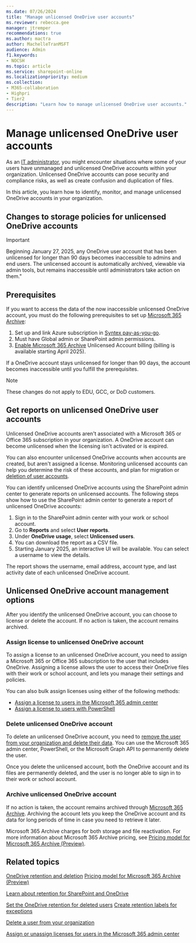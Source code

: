 ```yaml
---
ms.date: 07/26/2024
title: "Manage unlicensed OneDrive user accounts"
ms.reviewer: rebecca.gee
manager: jtremper
recommendations: true
ms.author: mactra
author: MachelleTranMSFT
audience: Admin
f1.keywords:
- NOCSH
ms.topic: article
ms.service: sharepoint-online
ms.localizationpriority: medium
ms.collection:
- M365-collaboration
- Highpri
- Tier2
description: "Learn how to manage unlicensed OneDrive user accounts."
---
```


# Manage unlicensed OneDrive user accounts

As an [IT administrator](/microsoft-365/admin/add-users/about-admin-roles), you might encounter situations where some of your users have unmanaged and unlicensed OneDrive accounts within your organization. Unlicensed OneDrive accounts can pose security and compliance risks, as well as create confusion and duplication of files.

In this article, you learn how to identify, monitor, and manage unlicensed OneDrive accounts in your organization.

## Changes to storage policies for unlicensed OneDrive accounts

> [!IMPORTANT]
> Beginning January 27, 2025, any OneDrive user account that has been unlicensed for longer than 90 days becomes inaccessible to admins and end users. The unlicensed account is automatically archived, viewable via admin tools, but remains inaccessible until administrators take action on them."

## Prerequisites

If you want to access the data of the now inaccessible unlicensed OneDrive account, you must do the following prerequisites to set up [Microsoft 365 Archive](/microsoft-365/syntex/archive/archive-setup):

1. Set up and link Azure subscription in [Syntex pay-as-you-go](/microsoft-365/syntex/syntex-azure-billing).
2. Must have Global admin or SharePoint admin permissions.
3. [Enable Microsoft 365 Archive](/microsoft-365/syntex/syntex-azure-billing) Unlicensed Account billing (billing is available starting April 2025).

If a OneDrive account stays unlicensed for longer than 90 days, the account becomes inaccessible until you fulfill the prerequisites.

> [!NOTE]
> These changes do not apply to EDU, GCC, or DoD customers.

## Get reports on unlicensed OneDrive user accounts

Unlicensed OneDrive accounts aren't associated with a Microsoft 365 or Office 365 subscription in your organization. A OneDrive account can become unlicensed when the licensing isn't activated or is expired.

You can also encounter unlicensed OneDrive accounts when accounts are created, but aren't assigned a license. Monitoring unlicensed accounts can help you determine the risk of these accounts, and plan for migration or [deletion of user accounts](/microsoft-365/admin/add-users/delete-a-user).

You can identify unlicensed OneDrive accounts using the SharePoint admin center to generate reports on unlicensed accounts. The following steps show how to use the SharePoint admin center to generate a report of unlicensed OneDrive accounts:

1. Sign in to the SharePoint admin center with your work or school account.
2. Go to **Reports** and select **User reports**.
3. Under **OneDrive usage**, select **Unlicensed users**.
4. You can download the report as a CSV file.
5. Starting January 2025, an interactive UI will be available. You can select a username to view the details.

The report shows the username, email address, account type, and last activity date of each unlicensed OneDrive account.

## Unlicensed OneDrive account management options

After you identify the unlicensed OneDrive account, you can choose to license or delete the account. If no action is taken, the account remains archived.

### Assign license to unlicensed OneDrive account

To assign a license to an unlicensed OneDrive account, you need to assign a Microsoft 365 or Office 365 subscription to the user that includes OneDrive. Assigning a license allows the user to access their OneDrive files with their work or school account, and lets you manage their settings and policies.

You can also bulk assign licenses using either of the following methods:

- [Assign a license to users in the Microsoft 365 admin center](/microsoft-365/admin/manage/assign-licenses-to-users)
- [Assign a license to users with PowerShell](/microsoft-365/enterprise/assign-licenses-to-user-accounts-with-microsoft-365-powershell)

### Delete unlicensed OneDrive account

To delete an unlicensed OneDrive account, you need to [remove the user from your organization and delete their data](/microsoft-365/admin/add-users/delete-a-user). You can use the Microsoft 365 admin center, PowerShell, or the Microsoft Graph API to permanently delete the user.  

Once you delete the unlicensed account, both the OneDrive account and its files are permanently deleted, and the user is no longer able to sign in to their work or school account.

### Archive unlicensed OneDrive account

If no action is taken, the account remains archived through [Microsoft 365 Archive](/microsoft-365/syntex/archive/archive-overview). Archiving the account lets you keep the OneDrive account and its data for long periods of time in case you need to retrieve it later.

Microsoft 365 Archive charges for both storage and file reactivation. For more information about Microsoft 365 Archive pricing, see [Pricing model for Microsoft 365 Archive (Preview)](/microsoft-365/syntex/archive/archive-pricing).

## Related topics

[OneDrive retention and deletion](retention-and-deletion.md)
[Pricing model for Microsoft 365 Archive (Preview)](/microsoft-365/archive/archive-pricing)

[Learn about retention for SharePoint and OneDrive](/purview/retention-policies-sharepoint#how-retention-works-with-microsoft-365-archive)

[Set the OneDrive retention for deleted users](set-retention.md)
[Create retention labels for exceptions](/purview/create-retention-labels-data-lifecycle-management)

[Delete a user from your organization](/microsoft-365/admin/add-users/delete-a-user)

[Assign or unassign licenses for users in the Microsoft 365 admin center](/microsoft-365/admin/manage/assign-licenses-to-users)
